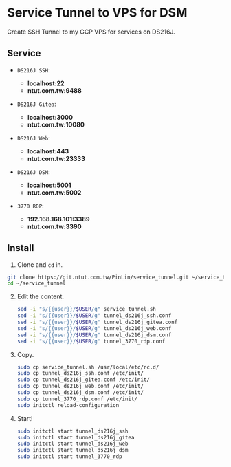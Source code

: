 # Service Tunnel to VPS for DSM

Create SSH Tunnel to my GCP VPS for services on DS216J.

## Service

+ `DS216J SSH`: 
  +  **localhost:22**
  +  **ntut.com.tw:9488**

+ `DS216J Gitea`:
  +  **localhost:3000**
  +  **ntut.com.tw:10080**

+ `DS216J Web`:
  +  **localhost:443**
  +  **ntut.com.tw:23333**

+ `DS216J DSM`:
  +  **localhost:5001**
  +  **ntut.com.tw:5002**

+ `3770 RDP`:
  +  **192.168.168.101:3389**
  +  **ntut.com.tw:3390**

## Install

1. Clone and `cd` in.
  ```sh
  git clone https://git.ntut.com.tw/PinLin/service_tunnel.git ~/service_tunnel
  cd ~/service_tunnel
  ```

2. Edit the content.
   ```sh
   sed -i "s/{{user}}/$USER/g" service_tunnel.sh
   sed -i "s/{{user}}/$USER/g" tunnel_ds216j_ssh.conf
   sed -i "s/{{user}}/$USER/g" tunnel_ds216j_gitea.conf
   sed -i "s/{{user}}/$USER/g" tunnel_ds216j_web.conf
   sed -i "s/{{user}}/$USER/g" tunnel_ds216j_dsm.conf
   sed -i "s/{{user}}/$USER/g" tunnel_3770_rdp.conf
   ```

3. Copy.
   ```sh
   sudo cp service_tunnel.sh /usr/local/etc/rc.d/
   sudo cp tunnel_ds216j_ssh.conf /etc/init/
   sudo cp tunnel_ds216j_gitea.conf /etc/init/
   sudo cp tunnel_ds216j_web.conf /etc/init/
   sudo cp tunnel_ds216j_dsm.conf /etc/init/
   sudo cp tunnel_3770_rdp.conf /etc/init/
   sudo initctl reload-configuration
   ```

4. Start!
   ```sh
   sudo initctl start tunnel_ds216j_ssh
   sudo initctl start tunnel_ds216j_gitea
   sudo initctl start tunnel_ds216j_web
   sudo initctl start tunnel_ds216j_dsm
   sudo initctl start tunnel_3770_rdp
   ```
